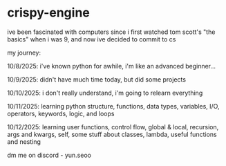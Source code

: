 # crispy-engine

ive been fascinated with computers since i first watched tom scott's "the basics" when i was 9, and now ive decided to commit to cs

my journey:

10/8/2025: i've known python for awhile, i'm like an advanced beginner...

10/9/2025: didn't have much time today, but did some projects

10/10/2025: i don't really understand, i'm going to relearn everything

10/11/2025: learning python structure, functions, data types, variables, I/O, operators, keywords, logic, and loops

10/12/2025: learning user functions, control flow, global & local, recursion, args and kwargs, self, some stuff about classes, lambda, useful functions and nesting

dm me on discord - yun.seoo